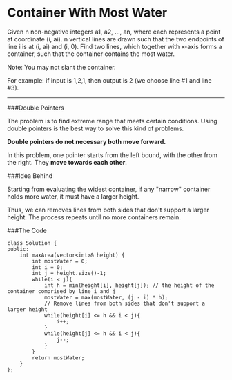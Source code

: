 # Container With Most Water

Given n non-negative integers a1, a2, ..., an, where each represents a point at coordinate (i, ai). n vertical lines are drawn such that the two endpoints of line i is at (i, ai) and (i, 0). Find two lines, which together with x-axis forms a container, such that the container contains the most water.

Note: You may not slant the container.

For example: if input is 1,2,1, then output is 2 (we choose line #1 and line #3).

---


###Double Pointers

The problem is to find extreme range that meets certain conditions. Using double pointers is the best way to solve this kind of problems. 

**Double pointers do not necessary both move forward.**

In this problem, one pointer starts from the left bound, with the other from the right. They **move towards each other**.  


###Idea Behind

Starting from evaluating the widest container, if any "narrow" container holds more water, it must have a larger height. 

Thus, we can removes lines from both sides that don't support a larger height. The process repeats until no more containers remain.

###The Code


```
class Solution {
public:
    int maxArea(vector<int>& height) {
        int mostWater = 0;
        int i = 0;
        int j = height.size()-1;
        while(i < j){
            int h = min(height[i], height[j]); // the height of the container comprised by line i and j
            mostWater = max(mostWater, (j - i) * h);
            // Remove lines from both sides that don't support a larger height
            while(height[i] <= h && i < j){
                i++;
            }
            while(height[j] <= h && i < j){
                j--;
            }
        }
        return mostWater;
    }
};
```